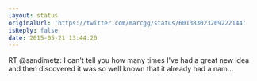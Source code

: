 ```yaml
---
layout: status
originalUrl: 'https://twitter.com/marcgg/status/601383023209222144'
isReply: false
date: 2015-05-21 13:44:20
---
```


RT @sandimetz: I can't tell you how many times I've had a great new idea and then discovered it was so well known that it already had a nam…
